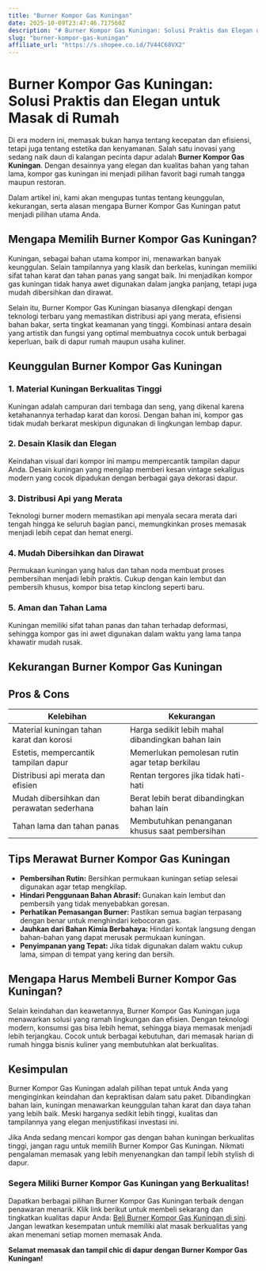 ```yaml
---
title: "Burner Kompor Gas Kuningan"
date: 2025-10-09T23:47:46.717560Z
description: "# Burner Kompor Gas Kuningan: Solusi Praktis dan Elegan untuk Masak di Rumah..."
slug: "burner-kompor-gas-kuningan"
affiliate_url: "https://s.shopee.co.id/7V44C68VX2"
---
```

# Burner Kompor Gas Kuningan: Solusi Praktis dan Elegan untuk Masak di Rumah

Di era modern ini, memasak bukan hanya tentang kecepatan dan efisiensi, tetapi juga tentang estetika dan kenyamanan. Salah satu inovasi yang sedang naik daun di kalangan pecinta dapur adalah **Burner Kompor Gas Kuningan**. Dengan desainnya yang elegan dan kualitas bahan yang tahan lama, kompor gas kuningan ini menjadi pilihan favorit bagi rumah tangga maupun restoran.

Dalam artikel ini, kami akan mengupas tuntas tentang keunggulan, kekurangan, serta alasan mengapa Burner Kompor Gas Kuningan patut menjadi pilihan utama Anda.

## Mengapa Memilih Burner Kompor Gas Kuningan?

Kuningan, sebagai bahan utama kompor ini, menawarkan banyak keunggulan. Selain tampilannya yang klasik dan berkelas, kuningan memiliki sifat tahan karat dan tahan panas yang sangat baik. Ini menjadikan kompor gas kuningan tidak hanya awet digunakan dalam jangka panjang, tetapi juga mudah dibersihkan dan dirawat.

Selain itu, Burner Kompor Gas Kuningan biasanya dilengkapi dengan teknologi terbaru yang memastikan distribusi api yang merata, efisiensi bahan bakar, serta tingkat keamanan yang tinggi. Kombinasi antara desain yang artistik dan fungsi yang optimal membuatnya cocok untuk berbagai keperluan, baik di dapur rumah maupun usaha kuliner.

## Keunggulan Burner Kompor Gas Kuningan

### 1. Material Kuningan Berkualitas Tinggi

Kuningan adalah campuran dari tembaga dan seng, yang dikenal karena ketahanannya terhadap karat dan korosi. Dengan bahan ini, kompor gas tidak mudah berkarat meskipun digunakan di lingkungan lembap dapur.

### 2. Desain Klasik dan Elegan

Keindahan visual dari kompor ini mampu mempercantik tampilan dapur Anda. Desain kuningan yang mengilap memberi kesan vintage sekaligus modern yang cocok dipadukan dengan berbagai gaya dekorasi dapur.

### 3. Distribusi Api yang Merata

Teknologi burner modern memastikan api menyala secara merata dari tengah hingga ke seluruh bagian panci, memungkinkan proses memasak menjadi lebih cepat dan hemat energi.

### 4. Mudah Dibersihkan dan Dirawat

Permukaan kuningan yang halus dan tahan noda membuat proses pembersihan menjadi lebih praktis. Cukup dengan kain lembut dan pembersih khusus, kompor bisa tetap kinclong seperti baru.

### 5. Aman dan Tahan Lama

Kuningan memiliki sifat tahan panas dan tahan terhadap deformasi, sehingga kompor gas ini awet digunakan dalam waktu yang lama tanpa khawatir mudah rusak.

## Kekurangan Burner Kompor Gas Kuningan

## Pros & Cons

| Kelebihan                                          | Kekurangan                                           |
|---------------------------------------------------|-----------------------------------------------------|
| Material kuningan tahan karat dan korosi          | Harga sedikit lebih mahal dibandingkan bahan lain |
| Estetis, mempercantik tampilan dapur            | Memerlukan pemolesan rutin agar tetap berkilau  |
| Distribusi api merata dan efisien               | Rentan tergores jika tidak hati-hati             |
| Mudah dibersihkan dan perawatan sederhana     | Berat lebih berat dibandingkan bahan lain        |
| Tahan lama dan tahan panas                     | Membutuhkan penanganan khusus saat pembersihan |

## Tips Merawat Burner Kompor Gas Kuningan

- **Pembersihan Rutin:** Bersihkan permukaan kuningan setiap selesai digunakan agar tetap mengkilap.
- **Hindari Penggunaan Bahan Abrasif:** Gunakan kain lembut dan pembersih yang tidak menyebabkan goresan.
- **Perhatikan Pemasangan Burner:** Pastikan semua bagian terpasang dengan benar untuk menghindari kebocoran gas.
- **Jauhkan dari Bahan Kimia Berbahaya:** Hindari kontak langsung dengan bahan-bahan yang dapat merusak permukaan kuningan.
- **Penyimpanan yang Tepat:** Jika tidak digunakan dalam waktu cukup lama, simpan di tempat yang kering dan bersih.

## Mengapa Harus Membeli Burner Kompor Gas Kuningan?

Selain keindahan dan keawetannya, Burner Kompor Gas Kuningan juga menawarkan solusi yang ramah lingkungan dan efisien. Dengan teknologi modern, konsumsi gas bisa lebih hemat, sehingga biaya memasak menjadi lebih terjangkau. Cocok untuk berbagai kebutuhan, dari memasak harian di rumah hingga bisnis kuliner yang membutuhkan alat berkualitas.

## Kesimpulan

Burner Kompor Gas Kuningan adalah pilihan tepat untuk Anda yang menginginkan keindahan dan kepraktisan dalam satu paket. Dibandingkan bahan lain, kuningan menawarkan keunggulan tahan karat dan daya tahan yang lebih baik. Meski harganya sedikit lebih tinggi, kualitas dan tampilannya yang elegan menjustifikasi investasi ini.

Jika Anda sedang mencari kompor gas dengan bahan kuningan berkualitas tinggi, jangan ragu untuk memilih Burner Kompor Gas Kuningan. Nikmati pengalaman memasak yang lebih menyenangkan dan tampil lebih stylish di dapur.

### Segera Miliki Burner Kompor Gas Kuningan yang Berkualitas!

Dapatkan berbagai pilihan Burner Kompor Gas Kuningan terbaik dengan penawaran menarik. Klik link berikut untuk membeli sekarang dan tingkatkan kualitas dapur Anda: [Beli Burner Kompor Gas Kuningan di sini](https://s.shopee.co.id/7V44C68VX2). Jangan lewatkan kesempatan untuk memiliki alat masak berkualitas yang akan menemani setiap momen memasak Anda.  

**Selamat memasak dan tampil chic di dapur dengan Burner Kompor Gas Kuningan!**